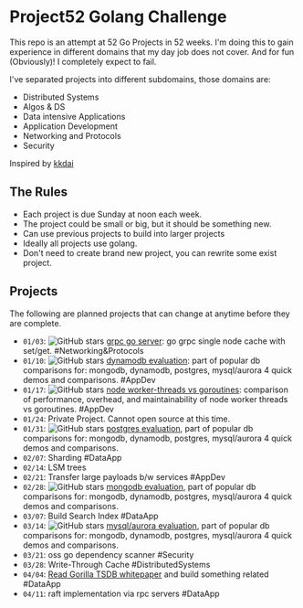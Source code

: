 # Project52 Golang Challenge

This repo is an attempt at 52 Go Projects in 52 weeks. I'm doing this to gain experience in different domains that my day job does not cover. And for fun (Obviously)! I completely expect to fail. 

I've separated projects into different subdomains, those domains are:

* Distributed Systems
* Algos & DS
* Data intensive Applications
* Application Development
* Networking and Protocols
* Security

Inspired by [kkdai](https://github.com/kkdai/project52)

## The Rules

* Each project is due Sunday at noon each week.
* The project could be small or big, but it should be something new.
* Can use previous projects to build into larger projects
* Ideally all projects use golang.
* Don't need to create brand new project, you can rewrite some exist project.

## Projects

The following are planned projects that can change at anytime before they are complete.

* `01/03`: ![GitHub stars](https://img.shields.io/github/stars/danielbh/hello-grpc-go?style=social) [grpc go server](https://github.com/danielbh/hello-grpc-go): go grpc single node cache with set/get. #Networking&Protocols
* `01/10`:  ![GitHub stars](https://img.shields.io/github/stars/danielbh/popular-db-comparisons?style=social) [dynamodb evaluation](https://github.com/danielbh/popular-db-comparisons): part of popular db comparisons for: mongodb, dynamodb, postgres, mysql/aurora 4 quick demos and comparisons. #AppDev
* `01/17`: ![GitHub stars](https://img.shields.io/github/stars/danielbh/node-workers-vs-goroutines?style=social) [node worker-threads vs goroutines](https://github.com/danielbh/node-worker-threads-vs-goroutines): comparison of performance, overhead, and maintainability of node worker threads vs goroutines. #AppDev
* `01/24`: Private Project. Cannot open source at this time.
* `01/31`: ![GitHub stars](https://img.shields.io/github/stars/danielbh/popular-db-comparisons?style=social) [postgres evaluation](https://github.com/danielbh/popular-db-comparisons), part of popular db comparisons for: mongodb, dynamodb, postgres, mysql/aurora 4 quick demos and comparisons.
* `02/07`: Sharding #DataApp
* `02/14`: LSM trees
* `02/21`: Transfer large payloads b/w services #AppDev
* `02/28`: ![GitHub stars](https://img.shields.io/github/stars/danielbh/popular-db-comparisons?style=social) [mongodb evaluation](https://github.com/danielbh/popular-db-comparisons), part of popular db comparisons for: mongodb, dynamodb, postgres, mysql/aurora 4 quick demos and comparisons.
* `03/07`:  Build Search Index #DataApp
* `03/14`:  ![GitHub stars](https://img.shields.io/github/stars/danielbh/popular-db-comparisons?style=social) [mysql/aurora evaluation](https://github.com/danielbh/popular-db-comparisons), part of popular db comparisons for: mongodb, dynamodb, postgres, mysql/aurora 4 quick demos and comparisons.
* `03/21`: oss go dependency scanner #Security
* `03/28`: Write-Through Cache #DistributedSystems
* `04/04`: [Read Gorilla TSDB whitepaper](https://www.vldb.org/pvldb/vol8/p1816-teller.pdf) and build something related #DataApp 
* `04/11`: raft implementation via rpc servers #DataApp
